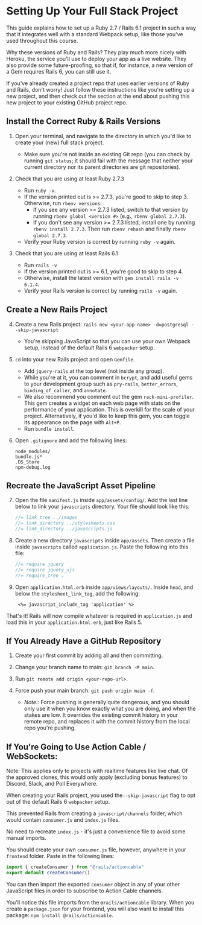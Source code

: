 # Setting Up Your Full Stack Project

This guide explains how to set up a Ruby 2.7 / Rails 6.1 project in such a way
that it integrates well with a standard Webpack setup, like those you've used
throughout this course.

Why these versions of Ruby and Rails? They play much more nicely with Heroku,
the service you'll use to deploy your app as a live website. They also provide
some future-proofing, so that if, for instance, a new version of a Gem
requires Rails 6, you can still use it.

If you've already created a project repo that uses earlier versions of Ruby and
Rails, don't worry! Just follow these instructions like you're setting up a new
project, and then check out the section at the end about pushing this new
project to your existing GitHub project repo.

## Install the Correct Ruby & Rails Versions

1. Open your terminal, and navigate to the directory in which you'd like to
   create your (new) full stack project. 
    - Make sure you're not inside an existing Git repo (you can check by running
    `git status`; it should fail with the message that neither your current directory nor its parent directories are git repositories).

2. Check that you are using at least Ruby 2.7.3
    - Run `ruby -v`. 
    - If the version printed out is >= 2.7.3, you're good to skip to step 3.
    Otherwise, run `rbenv versions`:
        - If you see any version >= 2.7.3 listed, switch to that version by
          running `rbenv global <version #>` (e.g., `rbenv global 2.7.3`).
        - If you don't see any version >= 2.7.3 listed, install one by running
          `rbenv install 2.7.3`. Then run `rbenv rehash` and finally `rbenv
          global 2.7.3`.
    - Verify your Ruby version is correct by running `ruby -v` again.

3. Check that you are using at least Rails 6.1
    - Run `rails -v`
    - If the version printed out is >= 6.1, you're good to skip to step 4.
    - Otherwise, install the latest version with `gem install rails -v 6.1.4`. 
    - Verify your Rails version is correct by running `rails -v` again.

## Create a New Rails Project

4. Create a new Rails project: 
  `rails new <your-app-name> -d=postgresql --skip-javascript`
    - You're skipping JavaScript so that you can use your own Webpack setup,
      instead of the default Rails 6 `webpacker` setup.

5. `cd` into your new Rails project and open `Gemfile`. 
    - Add `jquery-rails` at the top level (not inside any group). 
    - While you're at it, you can comment in `bcrypt`, and add useful gems to
      your development group such as `pry-rails`, `better_errors`,
      `binding_of_caller`, and `annotate`.
    - We also recommend you comment out the gem `rack-mini-profiler`. This gem
      creates a widget on each web page with stats on the performance of your
      application. This is overkill for the scale of your project.
      Alternatively, if you'd like to keep this gem, you can toggle its
      appearance on the page with `Alt+P`.
    - Run `bundle install`.

6. Open `.gitignore` and add the following lines:
    ```
    node_modules/
    bundle.js*
    .DS_Store
    npm-debug.log
    ```

## Recreate the JavaScript Asset Pipeline

7. Open the file `manifest.js` inside `app/assets/config/`. Add the last line
   below to link your `javascripts` directory. Your file should look like this:
    ```js
    //= link_tree ../images
    //= link_directory ../stylesheets.css
    //= link_directory ../javascripts.js
    ```

8. Create a new directory `javascripts` inside `app/assets`. Then create a file
   inside `javascripts` called `application.js`. Paste the following into this
   file:
    ```js
    //= require jquery
    //= require jquery_ujs
    //= require_tree .
    ```

9. Open `application.html.erb` inside `app/views/layouts/`. Inside `head`, and
   below the `stylesheet_link_tag`, add the following: 
   ```
    <%= javascript_include_tag 'application' %>
   ```

That's it! Rails will now compile whatever is required in `application.js` and
load this in your `application.html.erb`, just like Rails 5.

## If You Already Have a GitHub Repository

1. Create your first commit by adding all and then committing. 

2. Change your branch name to main: `git branch -M main`.

3. Run `git remote add origin <your-repo-url>`. 

4. Force push your main branch: `git push origin main -f`. 
    - *Note:*: Force pushing is generally quite dangerous, and you should only
      use it when you know exactly what you are doing, and when the stakes are
      low. It overrides the existing commit history in your remote repo, and
      replaces it with the commit history from the local repo you're pushing.

## If You're Going to Use Action Cable / WebSockets:

Note: This applies only to projects with realtime features like live chat. Of
the approved clones, this would only apply (excluding bonus features) to
Discord, Slack, and Poll Everywhere.

When creating your Rails project, you used the`--skip-javascript` flag to opt
out of the default Rails 6 `webpacker` setup. 

This prevented Rails from creating a `javascript/channels` folder, which
would contain `consumer.js` and `index.js` files. 

No need to recreate `index.js` - it's just a convenience file to avoid some
manual imports.

You should create your own `consumer.js` file, however, anywhere in your
`frontend` folder. Paste in the following lines:

```js
import { createConsumer } from "@rails/actioncable"
export default createConsumer()
```

You can then import the exported `consumer` object in any of your other
JavaScript files in order to subscribe to Action Cable channels.

You'll notice this file imports from the `@rails/actioncable` library. When you
create a `package.json` for your frontend, you will also want to install this
package: `npm install @rails/actioncable`.
